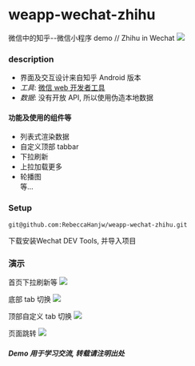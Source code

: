# weapp-wechat-zhihu
微信中的知乎--微信小程序 demo // Zhihu in Wechat
![](images/v_index.png)

### description
- 界面及交互设计来自知乎 Android 版本
- _工具_: [微信 web 开发者工具](https://mp.weixin.qq.com/debug/wxadoc/dev/devtools/download.html?t=1477579747265)
- _数据_: 没有开放 API, 所以使用伪造本地数据

#### 功能及使用的组件等
* 列表式渲染数据
* 自定义顶部 tabbar
* 下拉刷新
* 上拉加载更多
* 轮播图
<br/>等...

### Setup

```
git@github.com:RebeccaHanjw/weapp-wechat-zhihu.git
```
下载安装Wechat DEV Tools, 并导入项目

### 演示
首页下拉刷新等
![](images/index_scroll.gif)

底部 tab 切换
![](images/bottom_tab.gif)

顶部自定义 tab 切换
![](images/top_tab.gif)

页面跳转
![](images/navigation.gif)


##### Demo 用于学习交流, 转载请注明出处





